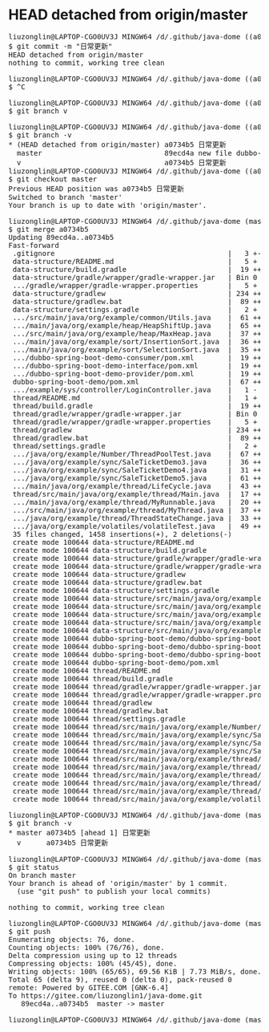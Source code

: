 # HEAD detached from origin/master

<pre>
liuzonglin@LAPTOP-CGO0UV3J MINGW64 /d/.github/java-dome ((a0734b5...))
$ git commit -m "日常更新"
HEAD detached from origin/master
nothing to commit, working tree clean

liuzonglin@LAPTOP-CGO0UV3J MINGW64 /d/.github/java-dome ((a0734b5...))
$ ^C

liuzonglin@LAPTOP-CGO0UV3J MINGW64 /d/.github/java-dome ((a0734b5...))
$ git branch v

liuzonglin@LAPTOP-CGO0UV3J MINGW64 /d/.github/java-dome ((a0734b5...))
$ git branch -v
* (HEAD detached from origin/master) a0734b5 日常更新
  master                             89ecd4a new file dubbo-api-task  deleted springboot-rabbitmq
  v                                  a0734b5 日常更新
liuzonglin@LAPTOP-CGO0UV3J MINGW64 /d/.github/java-dome ((a0734b5...))
$ git checkout master
Previous HEAD position was a0734b5 日常更新
Switched to branch 'master'
Your branch is up to date with 'origin/master'.

liuzonglin@LAPTOP-CGO0UV3J MINGW64 /d/.github/java-dome (master)
$ git merge a0734b5
Updating 89ecd4a..a0734b5
Fast-forward
 .gitignore                                         |   3 +-
 data-structure/README.md                           |   5 +
 data-structure/build.gradle                        |  19 ++
 data-structure/gradle/wrapper/gradle-wrapper.jar   | Bin 0 -> 59821 bytes
 .../gradle/wrapper/gradle-wrapper.properties       |   5 +
 data-structure/gradlew                             | 234 +++++++++++++++++++++
 data-structure/gradlew.bat                         |  89 ++++++++
 data-structure/settings.gradle                     |   2 +
 .../src/main/java/org/example/common/Utils.java    |  61 ++++++
 .../main/java/org/example/heap/HeapShiftUp.java    |  65 ++++++
 .../src/main/java/org/example/heap/MaxHeap.java    |  37 ++++
 .../main/java/org/example/sort/InsertionSort.java  |  36 ++++
 .../main/java/org/example/sort/SelectionSort.java  |  35 +++
 .../dubbo-spring-boot-demo-consumer/pom.xml        |  19 ++
 .../dubbo-spring-boot-demo-interface/pom.xml       |  19 ++
 .../dubbo-spring-boot-demo-provider/pom.xml        |  19 ++
 dubbo-spring-boot-demo/pom.xml                     |  67 ++++++
 .../example/sys/controller/LoginController.java    |   1 -
 thread/README.md                                   |   1 +
 thread/build.gradle                                |  19 ++
 thread/gradle/wrapper/gradle-wrapper.jar           | Bin 0 -> 59821 bytes
 thread/gradle/wrapper/gradle-wrapper.properties    |   5 +
 thread/gradlew                                     | 234 +++++++++++++++++++++
 thread/gradlew.bat                                 |  89 ++++++++
 thread/settings.gradle                             |   2 +
 .../java/org/example/Number/ThreadPoolTest.java    |  67 ++++++
 .../java/org/example/sync/SaleTicketDemo3.java     |  36 ++++
 .../java/org/example/sync/SaleTicketDemo4.java     |  31 +++
 .../java/org/example/sync/SaleTicketDemo5.java     |  61 ++++++
 .../main/java/org/example/thread/LifeCycle.java    |  43 ++++
 thread/src/main/java/org/example/thread/Main.java  |  17 ++
 .../main/java/org/example/thread/MyRunnable.java   |  20 ++
 .../src/main/java/org/example/thread/MyThread.java |  37 ++++
 .../java/org/example/thread/ThreadStateChange.java |  33 +++
 .../java/org/example/volatiles/volatileTest.java   |  49 +++++
 35 files changed, 1458 insertions(+), 2 deletions(-)
 create mode 100644 data-structure/README.md
 create mode 100644 data-structure/build.gradle
 create mode 100644 data-structure/gradle/wrapper/gradle-wrapper.jar
 create mode 100644 data-structure/gradle/wrapper/gradle-wrapper.properties
 create mode 100644 data-structure/gradlew
 create mode 100644 data-structure/gradlew.bat
 create mode 100644 data-structure/settings.gradle
 create mode 100644 data-structure/src/main/java/org/example/common/Utils.java
 create mode 100644 data-structure/src/main/java/org/example/heap/HeapShiftUp.java
 create mode 100644 data-structure/src/main/java/org/example/heap/MaxHeap.java
 create mode 100644 data-structure/src/main/java/org/example/sort/InsertionSort.java
 create mode 100644 data-structure/src/main/java/org/example/sort/SelectionSort.java
 create mode 100644 dubbo-spring-boot-demo/dubbo-spring-boot-demo-consumer/pom.xml
 create mode 100644 dubbo-spring-boot-demo/dubbo-spring-boot-demo-interface/pom.xml
 create mode 100644 dubbo-spring-boot-demo/dubbo-spring-boot-demo-provider/pom.xml
 create mode 100644 dubbo-spring-boot-demo/pom.xml
 create mode 100644 thread/README.md
 create mode 100644 thread/build.gradle
 create mode 100644 thread/gradle/wrapper/gradle-wrapper.jar
 create mode 100644 thread/gradle/wrapper/gradle-wrapper.properties
 create mode 100644 thread/gradlew
 create mode 100644 thread/gradlew.bat
 create mode 100644 thread/settings.gradle
 create mode 100644 thread/src/main/java/org/example/Number/ThreadPoolTest.java
 create mode 100644 thread/src/main/java/org/example/sync/SaleTicketDemo3.java
 create mode 100644 thread/src/main/java/org/example/sync/SaleTicketDemo4.java
 create mode 100644 thread/src/main/java/org/example/sync/SaleTicketDemo5.java
 create mode 100644 thread/src/main/java/org/example/thread/LifeCycle.java
 create mode 100644 thread/src/main/java/org/example/thread/Main.java
 create mode 100644 thread/src/main/java/org/example/thread/MyRunnable.java
 create mode 100644 thread/src/main/java/org/example/thread/MyThread.java
 create mode 100644 thread/src/main/java/org/example/thread/ThreadStateChange.java
 create mode 100644 thread/src/main/java/org/example/volatiles/volatileTest.java

liuzonglin@LAPTOP-CGO0UV3J MINGW64 /d/.github/java-dome (master)
$ git branch -v
* master a0734b5 [ahead 1] 日常更新
  v      a0734b5 日常更新

liuzonglin@LAPTOP-CGO0UV3J MINGW64 /d/.github/java-dome (master)
$ git status
On branch master
Your branch is ahead of 'origin/master' by 1 commit.
  (use "git push" to publish your local commits)

nothing to commit, working tree clean

liuzonglin@LAPTOP-CGO0UV3J MINGW64 /d/.github/java-dome (master)
$ git push
Enumerating objects: 76, done.
Counting objects: 100% (76/76), done.
Delta compression using up to 12 threads
Compressing objects: 100% (45/45), done.
Writing objects: 100% (65/65), 69.56 KiB | 7.73 MiB/s, done.
Total 65 (delta 9), reused 0 (delta 0), pack-reused 0
remote: Powered by GITEE.COM [GNK-6.4]
To https://gitee.com/liuzonglin1/java-dome.git
   89ecd4a..a0734b5  master -> master

liuzonglin@LAPTOP-CGO0UV3J MINGW64 /d/.github/java-dome (master)
</pre>
